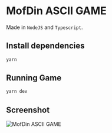 # MofDin ASCII GAME
Made in `NodeJS` and `Typescript`.

## Install dependencies
```zsh
yarn
```

## Running Game
```zsh
yarn dev
```

## Screenshot
![MofDin ASCII GAME](https://github.com/mofdin/ascii/assets/5226773/875d426c-ce2d-4dd4-a18b-6ca9f2dc8525)
